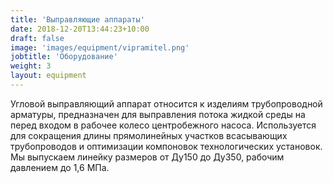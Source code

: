 ```yaml
---
title: 'Выправляющие аппараты'
date: 2018-12-20T13:44:23+10:00
draft: false
image: 'images/equipment/vipramitel.png'
jobtitle: 'Оборудование'
weight: 3
layout: equipment
---
```


Угловой выправляющий аппарат относится к изделиям трубопроводной арматуры, предназначен для выправления потока жидкой среды на перед входом в рабочее колесо центробежного насоса.
Используется для сокращения длины прямолинейных участков всасывающих трубопроводов и оптимизации компоновок технологических установок.
Мы выпускаем линейку размеров от Ду150 до Ду350, рабочим давлением до 1,6 МПа.

